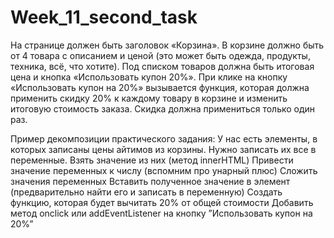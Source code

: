 # Week_11_second_task
На странице должен быть заголовок «Корзина».
В корзине должно быть от 4 товара с описанием и ценой (это может быть одежда, продукты, техника, всё, что хотите).
Под списком товаров должна быть итоговая цена и кнопка «Использовать купон 20%».
При клике на кнопку «Использовать купон на 20%» вызывается функция, которая должна применить скидку 20% к каждому товару в корзине и изменить итоговую стоимость заказа.
Скидка должна примениться только один раз.


Пример декомпозиции практического задания:
У нас есть элементы, в которых записаны цены айтимов из корзины. Нужно записать их все в переменные.
Взять значение из них (метод innerHTML)
Привести значение переменных к числу (вспомним про унарный плюс)
Сложить значения переменных
Вставить полученное значение в элемент (предварительно найти его и записать в переменную)
Создать функцию, которая будет вычитать 20% от общей стоимости
Добавить метод onclick или addEventListener на кнопку ”Использовать купон на 20%”